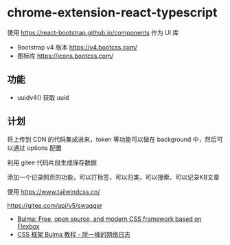 # chrome-extension-react-typescript

使用 https://react-bootstrap.github.io/components 作为 UI 库


- Bootstrap v4 版本 https://v4.bootcss.com/
- 图标库 https://icons.bootcss.com/



## 功能

- uuidv4() 获取 uuid

## 计划

将上传到 CDN 的代码集成进来，token 等功能可以做在 background 中，然后可以通过 options 配置

利用 gitee 代码片段生成保存数据

添加一个记录网页的功能，可以打标签，可以归类，可以搜索、可以记录KB文章

使用 https://www.tailwindcss.cn/

https://gitee.com/api/v5/swagger
- [Bulma: Free, open source, and modern CSS framework based on Flexbox](https://bulma.io/)
- [CSS 框架 Bulma 教程 - 阮一峰的网络日志](http://www.ruanyifeng.com/blog/2017/10/bulma.html)